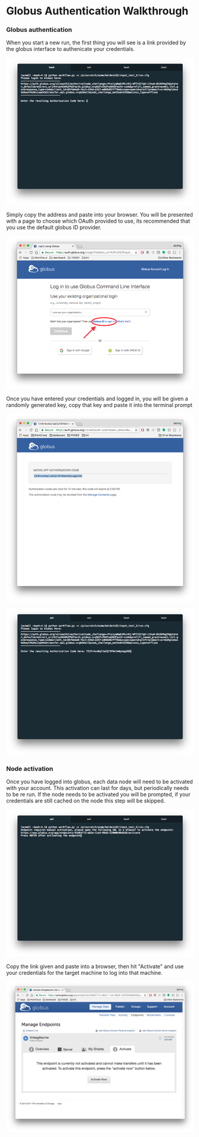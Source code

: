 # Globus Authentication Walkthrough


### Globus authentication

When you start a new run, the first thing you will see is a link provided by the globus interface to authenicate your credentials.

![globus prompt](images/Globus_login_example.png)

Simply copy the address and paste into your browser. You will be presented with a page to choose which OAuth provided to use, its recommended that you use the default globus ID provider.

![globus id login](images/Globus_login_web_example.png)

Once you have entered your credentials and logged in, you will be given a randomly generated key, copy that key and paste it into the terminal prompt

![globus token](images/Globus_login_token_example.png)

![globus token in the terminal](images/Globus_login_token_complete.png)

### Node activation

Once you have logged into globus, each data node will need to be activated with your account. This activation can last for days, but periodically needs to be re run. If the node needs to be activated you will be prompted, if your credentials are still cached on the node this step will be skipped.

![Globus node activation prompt](images/Globus_activate_endpoint_example.png)

Copy the link given and paste into a browser, then hit "Activate" and use your credentials for the target machine to log into that machine.

![Globus node activation webpage](images/Globus_activate_endpoint_web.png)